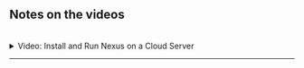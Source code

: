 ## Notes on the videos
<br />

<details>
<summary>Video: Install and Run Nexus on a Cloud Server</summary>
<br />

Login to your account on [DigitalOcean](https://cloud.digitalocean.com/login) and create a new Droplet having at least 4GB RAM (better 8GB). Create a firewall rule opening the ports 22 for SSH.

SSH into the server:
- copy the Droplet's IP address
- execute `ssh root@<droplet-ip-address>`

Install Java Version 8 (needed for Nexus):
- `apt update`
- `apt install openjdk-8-jre-headless`

Download and unpack the latest Nexus version into the /opt folder:
- `cd /opt`
- `wget https://download.sonatype.com/nexus/3/latest-unix.tar.gz`
- `tar -zxvf latest-unix.tar.gz` => two folders nexus-3.46.0-01 and sonatype-work

Create a nexus user to be used to run the nexus application:
- `adduser nexus`

Change the privileges for the unpacked folders (nexus user needs to access both):
- `chown -R nexus:nexus nexus-3.46.0-01`
- `chown -R nexus:nexus sonatype-work`

Configure Nexus to run with the nexus user we just created:
- Add `run_as_user="nexus"` to the file `nexus-3.46.0-01/bin/nexus.rc` using vim

Switch to the nexus user and start Nexus:
- `su - nexus`
- `/opt/nexus-3.46.0-01/bin/nexus start`

Check the port on which Nexus is running:
- `ps aux | nexus` shows the PID
- `netstat -tlnp` shows that the process with the nexus PID is listening on port 8081

So go to the DigitalOcean admin webpage and add a firewall rule opening the port 8081 for all IP addresses.

Now you can access Nexus in your browser via `http://<droplet-ip-address>:8081`.

</details>

*****